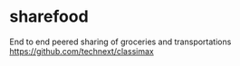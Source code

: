 # sharefood
End to end peered sharing of groceries and transportations 
https://github.com/technext/classimax